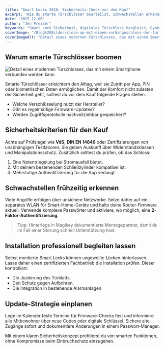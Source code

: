```yaml
---
title: "Smart Locks 2026: Sicherheits-Check vor dem Kauf"
excerpt: "Wie du smarte Türschlösser beurteilst, Schwachstellen erkennst und dein Zuhause vor digitalen Angriffen schützt."
date: "2025-12-06"
author: "Jen Preißer"
keywords: "Smart Lock Sicherheit, digitales Türschloss Vergleich, Cybersecurity Haustür"
coverImage: "/Blog%20Bilder/close-up-mit-einem-vorhangeschloss-der-tur.jpg"
coverImageAlt: "Detail eines modernen Türschlosses, das mit einem Smartphone verbunden werden kann"
---
```


## Warum smarte Türschlösser boomen

![Detail eines modernen Türschlosses, das mit einem Smartphone verbunden werden kann](/Blog%20Bilder/close-up-mit-einem-vorhangeschloss-der-tur.jpg)

Smarte Türschlösser erleichtern den Alltag, weil sie Zutritt per App, PIN oder biometrischen Daten ermöglichen. Damit der Komfort nicht zulasten der Sicherheit geht, solltest du vor dem Kauf folgende Fragen stellen:

- Welche Verschlüsselung nutzt der Hersteller?
- Gibt es regelmäßige Firmware-Updates?
- Werden Zugriffsprotokolle nachvollziehbar gespeichert?

## Sicherheitskriterien für den Kauf

Achte auf Prüfsiegel wie **VdS**, **DIN EN 14846** oder Zertifizierungen von unabhängigen Testlaboren. Sie geben Auskunft über Widerstandsklassen und Manipulationsschutz. Zusätzlich solltest du prüfen, ob das Schloss:

1. Eine Notentriegelung bei Stromausfall bietet.
2. Mit deinem bestehenden Schließzylinder kompatibel ist.
3. Mehrstufige Authentifizierung für die App verlangt.

## Schwachstellen frühzeitig erkennen

Viele Angriffe erfolgen über unsichere Netzwerke. Setze daher auf ein separates WLAN für Smart-Home-Geräte und halte deine Router-Firmware aktuell. Verwende komplexe Passwörter und aktiviere, wo möglich, eine **2-Faktor-Authentifizierung**.

> Tipp: Hinterlege in Magikey dokumentierte Montagepartner, damit du im Fall einer Störung schnell Unterstützung hast.

## Installation professionell begleiten lassen

Selbst montierte Smart Locks können ungewollte Lücken hinterlassen. Lasse daher einen zertifizierten Fachbetrieb die Installation prüfen. Dieser kontrolliert:

- Die Justierung des Türblatts.
- Den Schutz gegen Aufbohren.
- Die Integration in bestehende Alarmanlagen.

## Update-Strategie einplanen

Lege im Kalender feste Termine für Firmware-Checks fest und informiere alle Mitbewohner über neue Codes oder digitale Schlüssel. Sichere alte Zugänge sofort und dokumentiere Änderungen in einem Passwort-Manager.

Mit einem klaren Sicherheitskonzept profitierst du von smarten Funktionen, ohne Kompromisse beim Einbruchschutz einzugehen.
